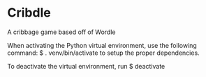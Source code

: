 # Cribdle

A cribbage game based off of Wordle

When activating the Python virtual environment, use the following command:
  $ . venv/bin/activate
to setup the proper dependencies.

To deactivate the virtual environment, run
  $ deactivate
  
